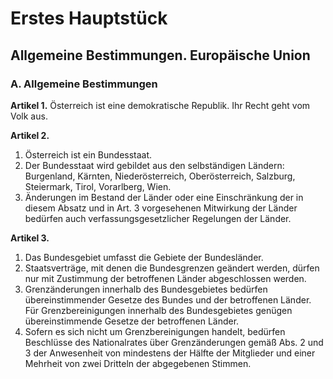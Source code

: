 # Erstes Hauptstück

## Allgemeine Bestimmungen. Europäische Union

### A. Allgemeine Bestimmungen

**Artikel 1.** Österreich ist eine demokratische Republik. Ihr Recht geht vom Volk aus.

**Artikel 2.**

1. Österreich ist ein Bundesstaat.
2. Der Bundesstaat wird gebildet aus den selbständigen Ländern: Burgenland, Kärnten, Niederösterreich, Oberösterreich, Salzburg, Steiermark, Tirol, Vorarlberg, Wien.
3. Änderungen im Bestand der Länder oder eine Einschränkung der in diesem Absatz und in Art. 3 vorgesehenen Mitwirkung der Länder bedürfen auch verfassungsgesetzlicher Regelungen der Länder.

**Artikel 3.**

1. Das Bundesgebiet umfasst die Gebiete der Bundesländer.
2. Staatsverträge, mit denen die Bundesgrenzen geändert werden, dürfen nur mit Zustimmung der betroffenen Länder abgeschlossen werden.
3. Grenzänderungen innerhalb des Bundesgebietes bedürfen übereinstimmender Gesetze des Bundes und der betroffenen Länder. Für Grenzbereinigungen innerhalb des Bundesgebietes genügen übereinstimmende Gesetze der betroffenen Länder.
4. Sofern es sich nicht um Grenzbereinigungen handelt, bedürfen Beschlüsse des Nationalrates über Grenzänderungen gemäß Abs. 2 und 3 der Anwesenheit von mindestens der Hälfte der Mitglieder und einer Mehrheit von zwei Dritteln der abgegebenen Stimmen.
